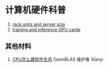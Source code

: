 # 计算机硬件科普

1. [rack units and server size](../05-Notes%20Block/rack%20units%20and%20server%20size.md)
2. [training and inference GPU cards](../05-Notes%20Block/training%20and%20inference%20GPU%20cards.md)

## 其他材料

1. [CPU怎么建软件生态](https://mp.weixin.qq.com/s/5aRtgvpIvCm6jj48FtxJGw) OpenBLAS 维护者 Xianyi
